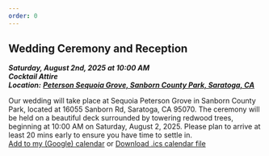 ```yaml
---
order: 0
---
```

## Wedding Ceremony and Reception

***Saturday, August 2nd, 2025 at 10:00 AM***  
***Cocktail Attire***     
***Location:*** <a href="https://www.google.com/maps/place/Peterson+Grove,+California+95070/data=!4m2!3m1!1s0x808e4b73785c40bd:0xf35ce38203376155?sa=X&ved=1t:242&ictx=111">***Peterson Sequoia Grove, Sanborn County Park, Saratoga, CA***</a>

Our wedding will take place at Sequoia Peterson Grove in Sanborn County Park,
located at 16055 Sanborn Rd, Saratoga, CA 95070. The ceremony will be held on a
beautiful deck surrounded by towering redwood trees, beginning at 10:00 AM on
Saturday, August 2, 2025. Please plan to arrive at least 20 mins early to
ensure you have time to settle in.  
<i class="fa-solid fa-calendar-days"></i>
<a href="https://calendar.google.com/calendar/render?action=TEMPLATE&text=Ullerich+Wedding&details=Visit+http://ulleri.ch/wedding+for+more+details&dates=20250802T100000/20250802T180000&ctz=America/Los_Angeles&location=37.234524,-122.063787">Add to my (Google) calendar</a> or [Download .ics calendar file](/files/ullerich_wedding.ics)
